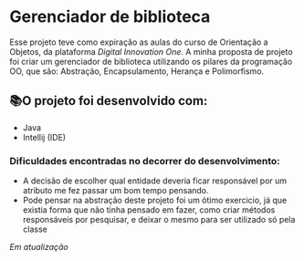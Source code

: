 # Gerenciador de biblioteca

Esse projeto teve como expiração as aulas do curso de Orientação a Objetos, da plataforma *Digital Innovation One*.
A minha proposta de projeto foi criar um gerenciador de biblioteca utilizando os pilares da programação OO, que são: Abstração, Encapsulamento, Herança e Polimorfismo.


## 📚O projeto foi desenvolvido com:
-   Java
-   Intellij (IDE)
### Dificuldades encontradas no decorrer do desenvolvimento:
-   A decisão de escolher qual entidade deveria ficar responsável por um atributo me fez passar um bom tempo pensando.
-   Pode pensar na abstração deste projeto foi um ótimo exercicio, já que existia forma que não tinha pensado em fazer, como criar métodos responsáveis por pesquisar, e deixar o mesmo para ser utilizado só pela classe

*Em atualização*